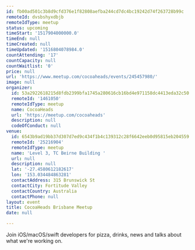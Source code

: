 ```yaml
---
id: fb00ad501c3b8d9cfd376e1f82808aefba244cd7dc4bc19242d74f263728b99c
remoteId: dvsbshyxdbjb
remoteIdType: meetup
status: upcoming
timeStart: '1517904000000.0'
timeEnd: null
timeCreated: null
timeUpdated: '1516804078984.0'
countAttending: '17'
countCapacity: null
countWaitlist: '0'
price: null
url: 'https://www.meetup.com/cocoaheads/events/245457980/'
image: null
organizer:
  id: 53a2922618215d8fdb2399bfa1745a280616cb16bd4e971158dc4413eda32c50
  remoteId: '1461050'
  remoteIdType: meetup
  name: CocoaHeads
  url: 'https://meetup.com/cocoaheads'
  description: null
  codeOfConduct: null
venue:
  id: 6543b9ad19bb37d307d7ed9c434f1b4c139312c28f6642eeb0d95815eb204559
  remoteId: '25216904'
  remoteIdType: meetup
  name: 'Level 3, TC Beirne Building '
  url: null
  description: null
  lat: '-27.4580612182617'
  lon: '153.034484863281'
  contactAddress: 315 Brunswick St
  contactCity: Fortitude Valley
  contactCountry: Australia
  contactPhone: null
layout: event
title: CocoaHeads Brisbane Meetup
date: null

---
```

<p>Join iOS/macOS/swift developers for pizza, drinks, news and talks about what we're working on.</p> 
